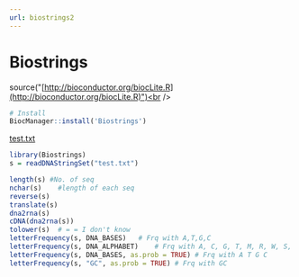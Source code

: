 ```yaml
---
url: biostrings2
---
```


# Biostrings

source("[http://bioconductor.org/biocLite.R](http://bioconductor.org/biocLite.R)")<br />
```r
# Install
BiocManager::install('Biostrings')
```

[test.txt](https://www.yuque.com/attachments/yuque/0/2020/txt/691897/1579800839293-b28e0f1a-1088-4c56-ba2a-1a910f827db0.txt?_lake_card=%7B%22uid%22%3A%221579800839229-0%22%2C%22src%22%3A%22https%3A%2F%2Fwww.yuque.com%2Fattachments%2Fyuque%2F0%2F2020%2Ftxt%2F691897%2F1579800839293-b28e0f1a-1088-4c56-ba2a-1a910f827db0.txt%22%2C%22name%22%3A%22test.txt%22%2C%22size%22%3A6581%2C%22type%22%3A%22text%2Fplain%22%2C%22ext%22%3A%22txt%22%2C%22progress%22%3A%7B%22percent%22%3A99%7D%2C%22status%22%3A%22done%22%2C%22percent%22%3A0%2C%22id%22%3A%22umG5T%22%2C%22card%22%3A%22file%22%7D)
```r
library(Biostrings)
s = readDNAStringSet("test.txt")

length(s) #No. of seq
nchar(s)	#length of each seq
reverse(s)
translate(s)
dna2rna(s)
cDNA(dna2rna(s))
tolower(s)	# = = I don't know
letterFrequency(s, DNA_BASES)	# Frq with A,T,G,C
letterFrequency(s, DNA_ALPHABET)	# Frq with A, C, G, T, M, R, W, S, Y, K, V, H, D, B, N, -, +, .
letterFrequency(s, DNA_BASES, as.prob = TRUE) # Frq with A T G C
letterFrequency(s, "GC", as.prob = TRUE) # Frq with GC
```
